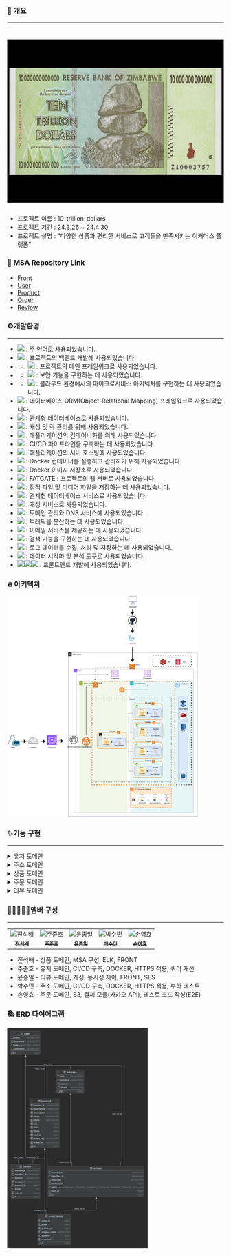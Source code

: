 ### 📄 개요

---

# ![img.png](logo.jpg)

- 프로젝트 이름 : 10-trillion-dollars
- 프로젝트 기간 : 24.3.26 ~ 24.4.30
- 프로젝트 설명 :  "다양한 상품과 편리한 서비스로 고객들을 만족시키는 이커머스 플랫폼”

### 🔗 MSA Repository Link

- [Front](https://github.com/10-trillion-dollars/dollar-front)
- [User](https://github.com/10-trillion-dollars/dollar-user)
- [Product](https://github.com/10-trillion-dollars/dollar-product)
- [Order](https://github.com/10-trillion-dollars/dollar-order)
- [Review](https://github.com/10-trillion-dollars/dollar-review)

### ⚙개발환경

---

- <img src="https://img.shields.io/badge/java-007396?style=for-the-badge&logo=OpenJDK&logoColor=white"> : 주 언어로 사용되었습니다.
- <img src="https://img.shields.io/badge/Spring-6DB33F?style=for-the-badge&logo=Spring&logoColor=white"> : 프로젝트의 백엔드 개발에 사용되었습니다
- - <img src="https://img.shields.io/badge/springboot-6DB33F?style=for-the-badge&logo=springboot&logoColor=white"> : 프로젝트의 메인 프레임워크로 사용되었습니다.
- - <img src="https://img.shields.io/badge/Spring Security-6DB33F?style=for-the-badge&logo=Spring Security&logoColor=white"> : 보안 기능을 구현하는 데 사용되었습니다.
- - <img src="https://img.shields.io/badge/Spring Cloud-6DB33F?style=for-the-badge&logo=Spring cloud&logoColor=white"> : 클라우드 환경에서의 마이크로서비스 아키텍처를 구현하는 데 사용되었습니다.
- <img src="https://img.shields.io/badge/Hibernate-59666C?style=for-the-badge&logo=Hibernate&logoColor=white"> : 데이터베이스 ORM(Object-Relational Mapping) 프레임워크로 사용되었습니다.
- <img src="https://img.shields.io/badge/MySQL-4479A1?style=for-the-badge&logo=MySQL&logoColor=white"> : 관계형 데이터베이스로 사용되었습니다.
- <img src="https://img.shields.io/badge/Redis-DC382D?style=for-the-badge&logo=Redis&logoColor=white"> : 캐싱 및 락 관리를 위해 사용되었습니다.
- <img src="https://img.shields.io/badge/docker-%230db7ed.svg?style=for-the-badge&logo=docker&logoColor=white"> : 애플리케이션의 컨테이너화를 위해 사용되었습니다.
- <img src="https://img.shields.io/badge/GitHub Actions-2088FF?style=for-the-badge&logo=GitHub Actions&logoColor=white"> : CI/CD 파이프라인을 구축하는 데 사용되었습니다.
- <img src="https://img.shields.io/badge/Amazon%20EC2-FF9900?style=for-the-badge&logo=Amazon%20EC2&logoColor=white"> : 애플리케이션의 서버 호스팅에 사용되었습니다.
- <img src="https://img.shields.io/badge/Amazon%20ECS-FF9900?style=for-the-badge&logo=Amazon%20ECS&logoColor=white"> : Docker 컨테이너를 실행하고 관리하기 위해 사용되었습니다.
- <img src="https://img.shields.io/badge/Amazon%20ECR-FF9900?style=for-the-badge&logo=Amazon%20ECR&logoColor=white"> : Docker 이미지 저장소로 사용되었습니다.
- <img src="https://img.shields.io/badge/amazon%20fargate-FF9900?style=for-the-badge&logo=awsfargate&logoColor=white"> : FATGATE : 프로젝트의 웹 서버로 사용되었습니다.
- <img src="https://img.shields.io/badge/Amazon%20S3-569A31?style=for-the-badge&logo=Amazon%20S3&logoColor=white"> : 정적 파일 및 미디어 파일을 저장하는 데 사용되었습니다.
- <img src="https://img.shields.io/badge/Amazon%20RDS-527FFF?style=for-the-badge&logo=Amazon%20RDS&logoColor=white"> : 관계형 데이터베이스 서비스로 사용되었습니다.
- <img src="https://img.shields.io/badge/Amazon%20ElastiCache-C925D1?style=for-the-badge&logo=amazonelasticache&logoColor=white"> : 캐싱 서비스로 사용되었습니다.
- <img src="https://img.shields.io/badge/amazon%20route%2053-8C4FFF?style=for-the-badge&logo=amazonroute53&logoColor=white"> : 도메인 관리와 DNS 서비스에 사용되었습니다.
- <img src="https://img.shields.io/badge/amazon%20elastic%20load%20balancing-8C4FFF?style=for-the-badge&logo=awselasticloadbalancing&logoColor=white"> : 트래픽을 분산하는 데 사용되었습니다.
- <img src="https://img.shields.io/badge/amazon%20simple%20email%20service-DD344C?style=for-the-badge&logo=amazonsimpleemailservice&logoColor=white"> : 이메일 서비스를 제공하는 데 사용되었습니다.
- <img src="https://img.shields.io/badge/Elasticsearch-005571?style=for-the-badge&logo=Elasticsearch&logoColor=white"> : 검색 기능을 구현하는 데 사용되었습니다.
- <img src="https://img.shields.io/badge/Logstash-005571?style=for-the-badge&logo=Logstash&logoColor=white"> : 로그 데이터를 수집, 처리 및 저장하는 데 사용되었습니다.
- <img src="https://img.shields.io/badge/Kibana-005571?style=for-the-badge&logo=Kibana&logoColor=white"> : 데이터 시각화 및 분석 도구로 사용되었습니다.
- <img src="https://img.shields.io/badge/HTML5-E34F26?style=for-the-badge&logo=HTML5&logoColor=white"><img src="https://img.shields.io/badge/CSS3-1572B6?style=for-the-badge&logo=CSS3&logoColor=white"><img src="https://img.shields.io/badge/JavaScript-F7DF1E?style=for-the-badge&logo=JavaScript&logoColor=white"> : 프론트엔드 개발에 사용되었습니다.

### 🔥 아키텍쳐

![img.png](architecture.png)

### ✨기능 구현
*****

<details>
  <summary>유저 도메인</summary>

1. 회원가입 / 로그인
2. 프로필 수정
3. 회원 탈퇴
4. 로그아웃
</details>

<details>
  <summary>주소 도메인</summary>

1. 주소 생성
2. 주소 수정
3. 주소 삭제
</details>

<details>
  <summary>상품 도메인</summary>

일반 유저

1. 상품 전체 조회(페이징 처리)
2. 상품 단건 상세 조회
3. 상품 검색 기능 

---

관리자 유저

1. 상품 생성
2. 관리자 상품 전체 조회(페이징 처리)
3. 상품 수량 변경
4. 상품 삭제
</details>


<details>
  <summary>주문 도메인</summary>

일반 유저

1. 주문 생성
2. 주문 조회
3. 주문 취소

---

관리자 유저

1. 주문 상태 변경

</details>

<details>
  <summary>리뷰 도메인</summary>

1. 리뷰 생성
2. 리뷰 수정
3. 리뷰 삭제
4. 리뷰 이미지 등록
5. 리뷰 이미지 수정
</details>




### 👩🏼‍🤝‍👩🏼멤버 구성
**************
<table>
    <tbody>
        <tr>
            <td align="center"><a href="https://github.com/SerenityZenDev"><img src="https://avatars.githubusercontent.com/SerenityZenDev" width="100px;" alt="전석배"/><br /><sub><b> 전석배 </b></sub></a><br /></td>
            <td align="center"><a href="https://github.com/JooJuneHo"><img src="https://avatars.githubusercontent.com/JooJuneHo" width="100px;" alt="주준호"/><br /><sub><b> 주준호 </b></sub></a><br /></td>
            <td align="center"><a href="https://github.com/pie0902"><img src="https://avatars.githubusercontent.com/pie0902" width="100px;" alt="윤종일"/><br /><sub><b> 윤종일 </b></sub></a><br /></td>
            <td align="center"><a href="https://github.com/Ssuminn"><img src="https://avatars.githubusercontent.com/Ssuminn" width="100px;" alt="박수민"/><br /><sub><b> 박수민 </b></sub></a><br /></td>
            <td align="center"><a href="https://github.com/tylerson07"><img src="https://avatars.githubusercontent.com/tylerson07" width="100px;" alt="손영효"/><br /><sub><b> 손영효 </b></sub></a><br /></td>
    </tr>
    </tbody>
</table>

* 전석배 - 상품 도메인, MSA 구성, ELK, FRONT
* 주준호 - 유저 도메인, CI/CD 구축, DOCKER, HTTPS 적용, 쿼리 개선
* 윤종일 - 리뷰 도메인, 캐싱, 동시성 제어, FRONT, SES
* 박수민 - 주소 도메인, CI/CD 구축, DOCKER, HTTPS 적용, 부하 테스트
* 손영효 - 주문 도메인, S3, 결제 모듈(카카오 API), 테스트 코드 작성(E2E)

### 📚 ERD 다이어그램
![img.png](erd.png)




